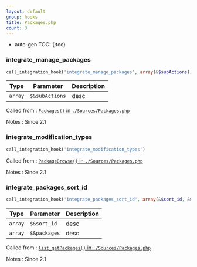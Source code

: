 ```yaml
---
layout: default
group: hooks
title: Packages.php
count: 3
---
```

* auto-gen TOC:
{:toc}
### integrate_manage_packages

```php
call_integration_hook('integrate_manage_packages', array(&$subActions))
```

Type|Parameter|Description
---|---|---
`array`|`$&subActions`|desc

Called from
: [`Packages()` in `./Sources/Packages.php`](../docs/packages.html#packages)

Notes
: Since 2.1

### integrate_modification_types

```php
call_integration_hook('integrate_modification_types')
```


Called from
: [`PackageBrowse()` in `./Sources/Packages.php`](../docs/packages.html#packagebrowse)

Notes
: Since 2.1

### integrate_packages_sort_id

```php
call_integration_hook('integrate_packages_sort_id', array(&$sort_id, &$packages))
```

Type|Parameter|Description
---|---|---
`array`|`$&sort_id`|desc
`array`|`$&packages`|desc

Called from
: [`list_getPackages()` in `./Sources/Packages.php`](../docs/packages.html#list_getpackages)

Notes
: Since 2.1

